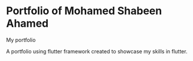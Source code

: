 # Portfolio of Mohamed Shabeen Ahamed

My portfolio

A portfolio using flutter framework created to showcase my skills in flutter.
